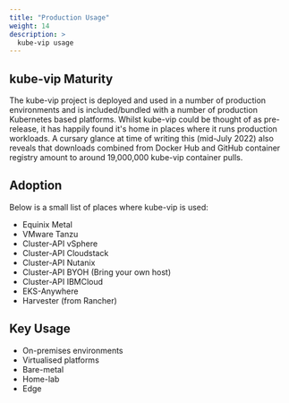 ```yaml
---
title: "Production Usage"
weight: 14
description: >
  kube-vip usage
---
```



## kube-vip Maturity

The kube-vip project is deployed and used in a number of production environments and is included/bundled with a number of production Kubernetes based platforms. Whilst kube-vip could be thought of as pre-release, it has happily found it's home in places where it runs production workloads. A cursary glance at time of writing this (mid-July 2022) also reveals that downloads combined from Docker Hub and GitHub container registry amount to around 19,000,000 kube-vip container pulls. 

## Adoption

Below is a small list of places where kube-vip is used:

- Equinix Metal
- VMware Tanzu
- Cluster-API vSphere
- Cluster-API Cloudstack
- Cluster-API Nutanix
- Cluster-API BYOH (Bring your own host)
- Cluster-API IBMCloud
- EKS-Anywhere
- Harvester (from Rancher)

## Key Usage

- On-premises environments
- Virtualised platforms
- Bare-metal 
- Home-lab
- Edge
